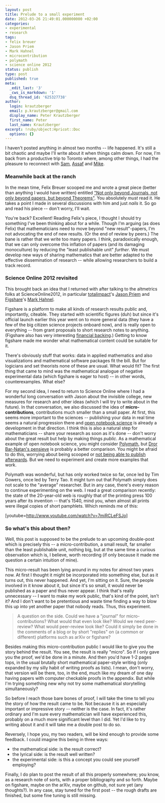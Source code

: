 ```yaml
---
layout: post
title: Prelude to a small experiment
date: 2012-03-26 21:49:01.000000000 +02:00
categories:
- experimental
- research
tags:
- felix breuer
- Jason Priem
- Mark Hahnel
- microcontribution
- polymath
- science online 2012
status: publish
type: post
published: true
meta:
  _edit_last: '3'
  _cws_is_markdown: '1'
  dsq_thread_id: '625327738'
author:
  login: krautzberger
  email: p.krautzberger@gmail.com
  display_name: Peter Krautzberger
  first_name: Peter
  last_name: Krautzberger
excerpt: !ruby/object:Hpricot::Doc
  options: {}
---
```


I haven't posted anything in almost two months -- life happened. It's still a bit chaotic and maybe I'll write about it when things calm down. For now, I'm back from a productive trip to Toronto where, among other things, I had the pleasure to reconnect with [Sam](http://boolesrings.org/scoskey/), [Assaf](http://blog.assafrinot.com/) and [Mike](http://boolesrings.org/mpawliuk/).

### Meanwhile back at the ranch

In the mean time, Felix Breuer scooped me and wrote a great piece (better than anything I would have written) entitled ["Not only beyond Journals, not only beyond papers, but beyond Theorems"](http://blog.felixbreuer.net/2012/02/27/beyondtheorems.html). You absolutely _must_ read it. He takes a point I made in several discussions with him and just _nails_ it. So go and read his piece -- don't worry, I'll wait.

You're back? Excellent! Reading Felix's piece, I thought I should try something I've been thinking about for a while. Though I'm arguing (as does Felix) that mathematicians need to move beyond "new result"-papers, I'm not advocating the end of new results. (Or the end of review by peers.) The bane is rather that we write too many papers. I think, paradoxically enough, that we can only overcome this inflation of papers (and its damaging monoculture) by reducing the "least publishable unit" _further_. We must develop new ways of sharing mathematics that are better adapted to the effective dissemination of research -- while allowing researchers to build a track record.

### Science Online 2012 revisited

This brought back an idea that I returned with after talking to the altmetrics folks at ScienceOnline2012, in particular [totalimpact](http://total-impact.org)'s [Jason Priem](http://twitter.com/#!/jasonpriem) and [Figshare](http://figshare.com)'s [Mark Hahnel](http://twitter.com/#!/figshare).

Figshare is a platform to make all kinds of research results public and, importantly, citeable. They started with scientific figures (duh) but since it's official launch earlier this year went on to more general data (they have a few of the big citizen science projects onboard now), and is really open to everything -- from grant proposals to short research notes to anything. (Figshare also has very interesting [financial backing](http://www.digital-science.com/).) Getting to know figshare made me wonder what mathematical content could be suitable for it.

There's obviously stuff that works: data in applied mathematics and also visualizations and mathematical software packages fit the bill. But for logicians and set theorists none of these are usual. What would fit? The first thing that came to mind was the mathematical analogue of negative experimental data (which figshare is eager to host) -- in other words, counterexamples. What else?

For my second idea, I need to return to Science Online where I had a wonderful long conversation with Jason about the invisible college, new measures for research and other ideas (which I will try to write about in the future). In that conversation, we also discussed the idea of **micro-contributions**, contributions much smaller than a small paper. At first, this seems more important to the sciences -- publishing your data in real time seems a natural progression there and [open notebook science](http://en.wikipedia.org/wiki/Open_notebook_science) is already a development in that direction. I think this is also a natural step for mathematicians -- share your research as soon as it's done -- don't worry about the great result but help by making things _public_. As a mathematical example of open notebook science, you might consider [Polymath](http://polymathprojects.org/), but [Dror Bar-Natan's pensieve](http://katlas.math.toronto.edu/drorbn/AcademicPensieve/) is probably a better comparison. You might be afraid to do this, worrying about being scooped or [not being able to publish afterwards](http://publishing.mathforge.org/discussion/76/best-practices-for-journals/). But we need to experiment and create more examples that work.

Polymath was wonderful, but has only worked twice so far, once led by Tim Gowers, once led by Terry Tao. It might turn out that Polymath simply does not scale to the "average" researcher. But in any case, there's every reason to continue experimenting on the web. I read a great comparison recently: the state of the 20-year-old web is roughly that of the printing press 100 years after its invention -- that's 1540, mind you, when almost all prints were illegal copies of short pamphlets. Which reminds me of this:

[youtube=http://www.youtube.com/watch?v=7miRCLeFSJo]

### So what's this about then?

Well, this post is supposed to be the prelude to an upcoming double-post which is precisely this -- a micro-contribution, a small result, far smaller than the least publishable unit, nothing big, but at the same time a curious observation which is, I believe, worth recording (if only because it made me question a certain intuition of mine).

This micro-result has been lying around in my notes for almost two years now. At first I thought it might be incorporated into something else, but as it turns out, this never happened. And yet, I'm sitting on it. Sure, the people involved in it know about it, but since it's so small, it would never be published as a paper and thus never appear. I think that's really unnecessary -- I want to make my work public, that's kind of the point, isn't it? And I don't want to be pretentious and waste time finding a way to blow this up into yet another paper that nobody reads. Thus, this experiment.

> A question on the side. Could we have a "journal" for micro-contributions? What would that even look like? Would we need peer-review? What would peer-review look like? Could it simply be done in the comments of a blog or by short "replies" on (a common or different) platforms such as arXiv or figshare?

Besides making this micro-contribution public I would like to give you the story behind the result. You see, the result is really "micro". So if I only gave you the proof, we'd be done in a minute. And then you'd have 1-2 pages tops, in the usual brutally short mathematical paper-style writing (only expanded by my silly habit of writing proofs as lists). I mean, don't worry, that version will be there, too, in the end, much like my dream of one day having papers with computer checkable proofs in the appendix. But while I'm trying something new why not try some mathematical storytelling simultaneously?

So before I reach those bare bones of proof, I will take the time to tell you the story of how the result came to be. Not because it is an especially important or impressive story -- neither is the case. In fact, it's rather ordinary and I'm sure every mathematician will have experienced this, probably on a much more significant level than I did. Yet I'd like to try writing about it and it will take me a double post to do so.

Reversely, I hope you, my two readers, will be kind enough to provide some feedback. I could imagine this being in three ways:

*   the mathematical side: is the result correct?
*   the lyrical side: is the result well written?
*   the experimental side: is this a concept you could see yourself employing?

Finally, I do plan to post the result of all this properly somewhere; you know, as a research note of sorts, with a proper bibliography and so forth. Maybe on figshare, maybe on the arXiv, maybe on github, not sure yet (any thoughts?). In any case, stay tuned for the first post -- the rough drafts are finished, but some fine tuning is still missing.